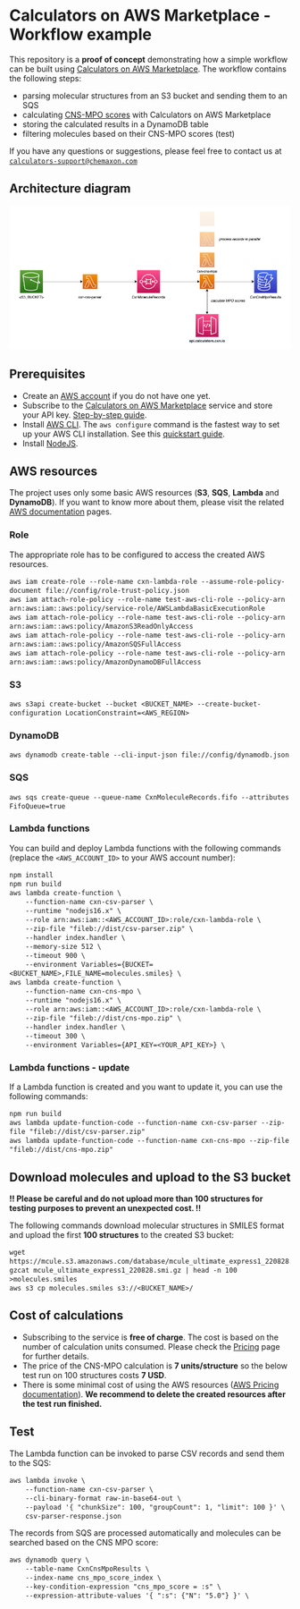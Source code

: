 # Calculators on AWS Marketplace - Workflow example

This repository is a **proof of concept** demonstrating how a simple workflow can be built using [Calculators on AWS Marketplace](https://docs.chemaxon.com/display/lts-lithium/calculators-aws-marketplace.md). The workflow contains the following steps:
- parsing molecular structures from an S3 bucket and sending them to an SQS
- calculating [CNS-MPO scores](https://docs.chemaxon.com/display/docs/cns-mpo-score.md) with Calculators on AWS Marketplace
- storing the calculated results in a DynamoDB table
- filtering molecules based on their CNS-MPO scores (test)

If you have any questions or suggestions,  please feel free to contact us at
[`calculators-support@chemaxon.com`](mailto:calculators-support@chemaxon.com)

## Architecture diagram
<img src="architecture-diagram.png" alt="Architecture diagram" />

## Prerequisites

- Create an [AWS account](https://aws.amazon.com/) if you do not have one yet.
- Subscribe to the [Calculators on AWS Marketplace](https://aws.amazon.com/marketplace/pp/prodview-bpnrwlvx2cys4) service and store your API key. [Step-by-step guide](https://docs.chemaxon.com/display/lts-lithium/calculators-aws-marketplace-getting-started.md).
- Install [AWS CLI](https://aws.amazon.com/cli/). The `aws configure` command is the fastest way to set up your AWS CLI installation. See this [quickstart guide](https://docs.aws.amazon.com/cli/latest/userguide/cli-configure-quickstart.html#cli-configure-quickstart-config).
- Install [NodeJS](https://nodejs.org/en/download/package-manager/).

## AWS resources

The project uses only some basic AWS resources (**S3**, **SQS**, **Lambda** and **DynamoDB**). If you want to know more about them,  please visit the related [AWS documentation](https://docs.aws.amazon.com/) pages.

### Role
The appropriate role has to be configured to access the created AWS resources.
````
aws iam create-role --role-name cxn-lambda-role --assume-role-policy-document file://config/role-trust-policy.json
aws iam attach-role-policy --role-name test-aws-cli-role --policy-arn arn:aws:iam::aws:policy/service-role/AWSLambdaBasicExecutionRole
aws iam attach-role-policy --role-name test-aws-cli-role --policy-arn arn:aws:iam::aws:policy/AmazonS3ReadOnlyAccess
aws iam attach-role-policy --role-name test-aws-cli-role --policy-arn arn:aws:iam::aws:policy/AmazonSQSFullAccess
aws iam attach-role-policy --role-name test-aws-cli-role --policy-arn arn:aws:iam::aws:policy/AmazonDynamoDBFullAccess
````

### S3
````
aws s3api create-bucket --bucket <BUCKET_NAME> --create-bucket-configuration LocationConstraint=<AWS_REGION>
````

### DynamoDB
````
aws dynamodb create-table --cli-input-json file://config/dynamodb.json
````

### SQS
````
aws sqs create-queue --queue-name CxnMoleculeRecords.fifo --attributes FifoQueue=true
````

### Lambda functions
You can build and deploy Lambda functions with the following commands (replace the `<AWS_ACCOUNT_ID>` to your AWS account number):
````
npm install
npm run build
aws lambda create-function \
    --function-name cxn-csv-parser \
    --runtime "nodejs16.x" \
    --role arn:aws:iam::<AWS_ACCOUNT_ID>:role/cxn-lambda-role \
    --zip-file "fileb://dist/csv-parser.zip" \
    --handler index.handler \
    --memory-size 512 \
    --timeout 900 \
    --environment Variables={BUCKET=<BUCKET_NAME>,FILE_NAME=molecules.smiles} \
aws lambda create-function \
    --function-name cxn-cns-mpo \
    --runtime "nodejs16.x" \
    --role arn:aws:iam::<AWS_ACCOUNT_ID>:role/cxn-lambda-role \
    --zip-file "fileb://dist/cns-mpo.zip" \
    --handler index.handler \
    --timeout 300 \
    --environment Variables={API_KEY=<YOUR_API_KEY>} \
````

### Lambda functions - update
If a Lambda function is created and you want to update it, you can use the following commands:
````
npm run build
aws lambda update-function-code --function-name cxn-csv-parser --zip-file "fileb://dist/csv-parser.zip"
aws lambda update-function-code --function-name cxn-cns-mpo --zip-file "fileb://dist/cns-mpo.zip"
````

## Download molecules and upload to the S3 bucket
**!! Please be careful and do not upload more than 100 structures for testing purposes to prevent an unexpected cost. !!**

The following commands download molecular structures in SMILES format and upload the first **100 structures** to the created S3 bucket:
````
wget https://mcule.s3.amazonaws.com/database/mcule_ultimate_express1_220828.smi.gz
gzcat mcule_ultimate_express1_220828.smi.gz | head -n 100 >molecules.smiles
aws s3 cp molecules.smiles s3://<BUCKET_NAME>/
````

## Cost of calculations
- Subscribing to the service is **free of charge**. The cost is based on the number of calculation units consumed. Please check the [Pricing](https://docs.chemaxon.com/display/lts-lithium/calculators-aws-marketplace-pricing.md) page for further details.
- The price of the CNS-MPO calculation is **7 units/structure** so the below test run on 100 structures costs **7 USD**.
- There is some minimal cost of using the AWS resources ([AWS Pricing documentation](https://aws.amazon.com/pricing/)). **We recommend to delete the created resources after the test run finished.**

## Test
The Lambda function can be invoked to parse CSV records and send them to the SQS:
````
aws lambda invoke \
    --function-name cxn-csv-parser \
    --cli-binary-format raw-in-base64-out \
    --payload '{ "chunkSize": 100, "groupCount": 1, "limit": 100 }' \
    csv-parser-response.json
````

The records from SQS are processed automatically and molecules can be searched based on the CNS MPO score:
````
aws dynamodb query \
    --table-name CxnCnsMpoResults \
    --index-name cns_mpo_score_index \
    --key-condition-expression "cns_mpo_score = :s" \
    --expression-attribute-values '{ ":s": {"N": "5.0"} }' \
````
